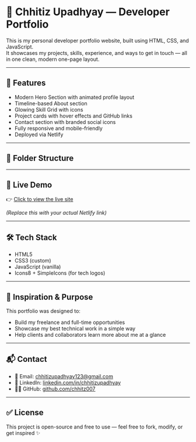 # 💼 Chhitiz Upadhyay — Developer Portfolio

This is my personal developer portfolio website, built using HTML, CSS, and JavaScript.  
It showcases my projects, skills, experience, and ways to get in touch — all in one clean, modern one-page layout.

---

## 🚀 Features

- Modern Hero Section with animated profile layout
- Timeline-based About section
- Glowing Skill Grid with icons
- Project cards with hover effects and GitHub links
- Contact section with branded social icons
- Fully responsive and mobile-friendly
- Deployed via Netlify

---

## 📁 Folder Structure


---

## 🔗 Live Demo

👉 [Click to view the live site](https://your-netlify-site.netlify.app)

*(Replace this with your actual Netlify link)*


---

## 🛠️ Tech Stack

- HTML5
- CSS3 (custom)
- JavaScript (vanilla)
- Icons8 + SimpleIcons (for tech logos)

---

## 🧠 Inspiration & Purpose

This portfolio was designed to:
- Build my freelance and full-time opportunities
- Showcase my best technical work in a simple way
- Help clients and collaborators learn more about me at a glance

---

## 📬 Contact

- 📧 Email: [chhitizupadhyay123@gmail.com](mailto:chhitizupadhyay123@gmail.com)
- 🔗 LinkedIn: [linkedin.com/in/chhitizupadhyay](https://www.linkedin.com/in/chhitizupadhyay/)
- 🧑‍💻 GitHub: [github.com/chhitz007](https://github.com/chhitz007)

---

## ✅ License

This project is open-source and free to use — feel free to fork, modify, or get inspired ✨
